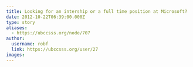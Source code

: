 ```yaml
---
title: Looking for an intership or a full time position at Microsoft? 
date: 2012-10-22T06:39:00.000Z
type: story
aliases:
  - https://ubccsss.org/node/707
author:
  username: robf
  link: https://ubccsss.org/user/27
images:
---
```


